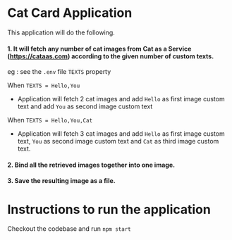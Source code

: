 # Cat Card Application
This application will do the following.

#### 1. It will fetch any number of cat images from Cat as a Service (https://cataas.com) according to the given number of custom texts.

eg : see the `.env` file `TEXTS` property

When `TEXTS = Hello,You` 
 - Application will fetch 2 cat images and add `Hello` as first image custom text and add `You` as second image custom text 

When `TEXTS = Hello,You,Cat` 
 - Application will fetch 3 cat images and add `Hello` as first image custom text, `You` as second image custom text and `Cat` as third image custom text.

#### 2. Bind all the retrieved images together into one image.
#### 3. Save the resulting image as a file.

# Instructions to run the application

Checkout the codebase and run `npm start`
